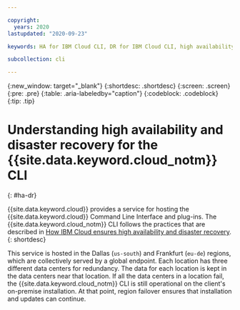 ```yaml
---

copyright:
  years: 2020
lastupdated: "2020-09-23"

keywords: HA for IBM Cloud CLI, DR for IBM Cloud CLI, high availability for IBM Cloud CLI, disaster recovery for IBM Cloud CLI, failover for IBM Cloud CLI

subcollection: cli

---
```


{:new_window: target="_blank"}
{:shortdesc: .shortdesc}
{:screen: .screen}
{:pre: .pre}
{:table: .aria-labeledby="caption"}
{:codeblock: .codeblock}
{:tip: .tip}

# Understanding high availability and disaster recovery for the {{site.data.keyword.cloud_notm}} CLI
{: #ha-dr}

{{site.data.keyword.cloud}} provides a service for hosting the {{site.data.keyword.cloud}} Command Line Interface and plug-ins. The {{site.data.keyword.cloud_notm}} CLI follows the practices that are described in [How IBM Cloud ensures high availability and disaster recovery](/docs/overview?topic=overview-zero-downtime).
{: shortdesc}

This service is hosted in the Dallas (`us-south`) and Frankfurt (`eu-de`) regions, which are collectively served by a global endpoint. Each location has three different data centers for redundancy. The data for each location is kept in the data centers near that location. If all the data centers in a location fail, the {{site.data.keyword.cloud_notm}} CLI is still operational on the client's on-premise installation. At that point, region failover ensures that installation and updates can continue.
